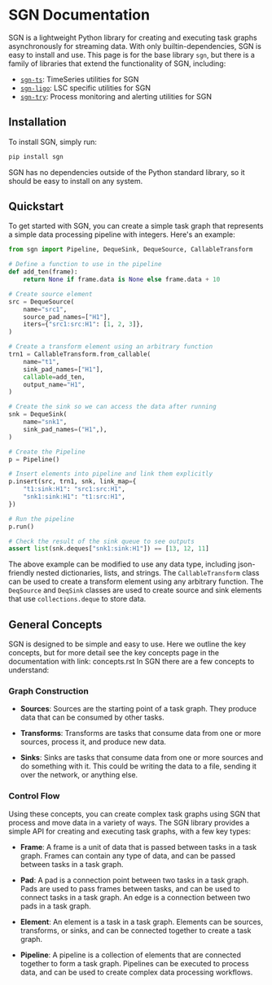 <!-- index.rst content start -->
# SGN Documentation

SGN is a lightweight Python library for creating and executing task graphs
asynchronously for streaming data. With only builtin-dependencies, SGN is easy to install and use. 
This page is for the base library `sgn`, but there is a family of libraries that extend the functionality of SGN,
including:

- [`sgn-ts`](https://git.ligo.org/greg/sgn-ts): TimeSeries utilities for SGN
- [`sgn-ligo`](https://git.ligo.org/greg/sgn-ligo): LSC specific utilities for SGN
- [`sgn-try`](https://git.ligo.org/greg/sgn-try): Process monitoring and alerting utilities for SGN

## Installation

To install SGN, simply run:

```bash
pip install sgn
```

SGN has no dependencies outside of the Python standard library, so it should be easy to install on any
system.

## Quickstart

To get started with SGN, you can create a simple task graph that represents
a simple data processing pipeline with integers. Here's an example:

```python
from sgn import Pipeline, DequeSink, DequeSource, CallableTransform

# Define a function to use in the pipeline
def add_ten(frame):
    return None if frame.data is None else frame.data + 10

# Create source element
src = DequeSource(
    name="src1",
    source_pad_names=["H1"],
    iters={"src1:src:H1": [1, 2, 3]},
)

# Create a transform element using an arbitrary function
trn1 = CallableTransform.from_callable(
    name="t1",
    sink_pad_names=["H1"],
    callable=add_ten,
    output_name="H1",
)

# Create the sink so we can access the data after running
snk = DequeSink(
    name="snk1",
    sink_pad_names=("H1",),
)

# Create the Pipeline
p = Pipeline()

# Insert elements into pipeline and link them explicitly
p.insert(src, trn1, snk, link_map={
    "t1:sink:H1": "src1:src:H1",
    "snk1:sink:H1": "t1:src:H1",
})

# Run the pipeline
p.run()

# Check the result of the sink queue to see outputs
assert list(snk.deques["snk1:sink:H1"]) == [13, 12, 11]
```

The above example can be modified to use any data type, including json-friendly
nested dictionaries, lists, and strings. The `CallableTransform` class can be used to
create a transform element using any arbitrary function. The `DeqSource` and `DeqSink` classes
are used to create source and sink elements that use `collections.deque` to store data.

## General Concepts

SGN is designed to be simple and easy to use. Here we outline the key concepts, but for more detail see the
key concepts page in the documentation with link: concepts.rst
In SGN there are a few concepts to understand:

### Graph Construction

- **Sources**: Sources are the starting point of a task graph. They produce data that can be consumed by
  other tasks.

- **Transforms**: Transforms are tasks that consume data from one or more sources, process it, and produce new data.

- **Sinks**: Sinks are tasks that consume data from one or more sources and do something with it. This could be writing the data to a file, sending it over the network, or anything else.

### Control Flow

Using these concepts, you can create complex task graphs using SGN that process and move data in a variety of ways.
The SGN library provides a simple API for creating and executing task graphs, with a few key types:

- **Frame**: A frame is a unit of data that is passed between tasks in a task graph. Frames can contain any type of data, and can be passed between tasks in a task graph.

- **Pad**: A pad is a connection point between two tasks in a task graph. Pads are used to pass frames between tasks, and can be used to connect tasks in a task graph. An edge is a connection between two pads in a task graph.

- **Element**: An element is a task in a task graph. Elements can be sources, transforms, or sinks, and can be connected together to create a task graph.

- **Pipeline**: A pipeline is a collection of elements that are connected together to form a task graph. Pipelines can be executed to process data, and can be used to create complex data processing workflows.
